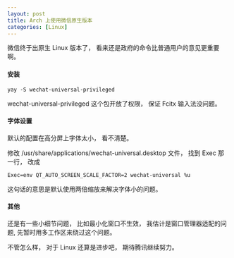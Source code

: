 ```yaml
---
layout: post
title: Arch 上使用微信原生版本
categories: [Linux]
---
```


微信终于出原生 Linux 版本了， 看来还是政府的命令比普通用户的意见更重要啊。

#### 安装
```
yay -S wechat-universal-privileged
```

wechat-universal-privileged 这个包开放了权限， 保证 Fcitx 输入法没问题。

#### 字体设置
默认的配置在高分屏上字体太小， 看不清楚。

修改 /usr/share/applications/wechat-universal.desktop 文件， 找到 Exec 那一行， 改成 

```
Exec=env QT_AUTO_SCREEN_SCALE_FACTOR=2 wechat-universal %u
```

这句话的意思是默认使用两倍缩放来解决字体小的问题。

#### 其他
还是有一些小细节问题， 比如最小化窗口不生效， 我估计是窗口管理器适配的问题, 先暂时用多工作区来绕过这个问题。

不管怎么样， 对于 Linux 还算是进步吧， 期待腾讯继续努力。 
